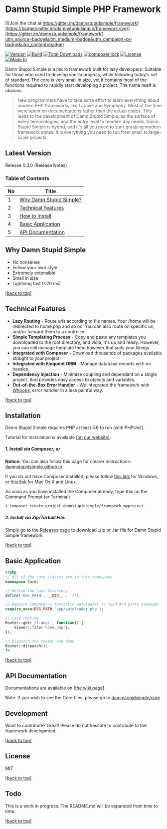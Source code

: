 # Damn Stupid Simple PHP Framework

[![Join the chat at https://gitter.im/damnstupidsimple/framework](https://badges.gitter.im/damnstupidsimple/framework.svg)](https://gitter.im/damnstupidsimple/framework?utm_source=badge&utm_medium=badge&utm_campaign=pr-badge&utm_content=badge)

[![Version](https://badge.fury.io/gh/damnstupidsimple%2Fframework.svg)](https://badge.fury.io/gh/damnstupidsimple%2Fframework)
[![Build](https://api.travis-ci.org/damnstupidsimple/framework.svg)](https://travis-ci.org/damnstupidsimple/framework)
[![Total Downloads](https://poser.pugx.org/damnstupidsimple/framework/downloads)](https://packagist.org/packages/damnstupidsimple/framework)
[![composer.lock](https://poser.pugx.org/damnstupidsimple/framework/composerlock)](https://packagist.org/packages/damnstupidsimple/framework)
[![License](https://img.shields.io/:license-mit-blue.svg)](https://github.com/damnstupidsimple/framework/blob/master/LICENSE)
[![Made In](https://img.shields.io/badge/made%20in-Malaysia-red.svg)](https://www.google.com/search?q=malaysia)

Damn Stupid Simple is a micro framework built for lazy developers. Suitable for those who used to develop vanilla projects, while following today's set of standard. The core is very small in size, yet it contains most of the functions required to rapidly start developing a project. The name itself is obvious.

> New programmers have to take extra effort to learn 
> everything about modern PHP frameworks like Laravel and Symphony. Most 
> of the time were spent on documentations rather than the actual codes.
> This leads to the development of Damn Stupid Simple, as the surface of
> every terminologies, and the entry level to modern day needs. 
> Damn Stupid Simple is hybrid, and it's all you need to start grasping
> modern framework styles. It is everything you need to run from small to large-scale projects.

Latest Version
----
Release 0.3.0 (Release Notes)

### Table of Contents
| No | Title                                              |
|----|----------------------------------------------------|
| 1  | [Why Damn Stupid Simple?](#why-damn-stupid-simple) |
| 2  | [Technical Features](#technical-features)          |
| 3  | [How to Install](#installation)                    |
| 4  | [Basic Application](#basic-application)            |
| 5  | [API Documentation](#api-documentation)            |


Why Damn Stupid Simple
----
  - No nonsense
  - Follow your own style
  - Extremely extensible
  - Small in size
  - Lightning fast (<20 ms)

[[back to top]](#table-of-contents)

Technical Features
----
  - **Lazy Routing** - Route urls according to file names. Your /home will be redirected to home.php and so on. You can also route on specific uri, and/or forward them to a controller.
  - **Simple Templating Process** - Copy and paste any templates you downloaded to the root directory, and viola, it's up and ready. However, you can still manage template them however that suits your likings.
  - **Integrated with Composer** - Download thousands of packages available straight to your project.
  - **Integrated with Eloquent ORM** - Manage database records with no hassles. 
  - **Dependency Injection** - Minimize coupling and dependant on a single project. And provides easy access to objects and variables.
  - **Out-of-the-Box Error Handler** - We integrated the framework with [Whoops](https://filp.github.io/whoops/), error handler in a less painful way.

[[back to top]](#table-of-contents)

Installation
----
Damn Stupid Simple requires PHP at least 5.6 to run (with PHPUnit). 

Tutorial for installation is available [[on our website]](https://damnstupidsimple.github.io/how-to-install.html).

##### 1. Install via Composer; or

**Notice:** You can also follow this page for clearer instructions: 
[damnstupidsimple.github.io](https://damnstupidsimple.github.io/how-to-install.html)

If you do not have Composer installed, please follow [this link](https://getcomposer.org/doc/00-intro.md#using-the-installer) for Windows, or [this link](https://getcomposer.org/doc/00-intro.md#downloading-the-composer-executable) for Mac Os X and Linux.

As soon as you have installed the Composer already, type this on the Command Prompt (or Terminal)
```sh
$ composer create-project damnstupidsimple/framework myproject
```

##### 2. Install via Zip/Tarball File:
Simply go to the [Releases page](https://github.com/damnstupidsimple/framework/releases) to download .zip or .tar file for Damn Stupid Simple framework.

[[back to top]](#table-of-contents)

Basic Application
----
```php
<?php
// All of the core classes are in this namespace
namespace Core;

// Define the root directory
define('DSS_PATH', __DIR__ . '/');

// Require Composer's fantastic autoloader to load 3rd party packages
require_once(DSS_PATH.'app/autoloader.php');

// Lazy routing
Router::get('/(:any)', function() {
	Viewer::file('home.php');
});

// Dispatch the router and done
Router::dispatch();
?>
```

[[back to top]](#table-of-contents)

API Documentation
----
Documentations are available on [[the wiki page]](https://github.com/damnstupidsimple/framework/wiki).

Note: If you wish to see the Core files, please go to <a href="https://github.com/damnstupidsimple/core">damnstupidsimple/core</a>

Development
----
Want to contribute? Great! Please do not hesitate to contribute to the framework development.

[[back to top]](#table-of-contents)

License
----
MIT

[[back to top]](#table-of-contents)

Todo
----
This is a work in progress. The README.md will be expanded from time to time.

[[back to top]](#table-of-contents)
